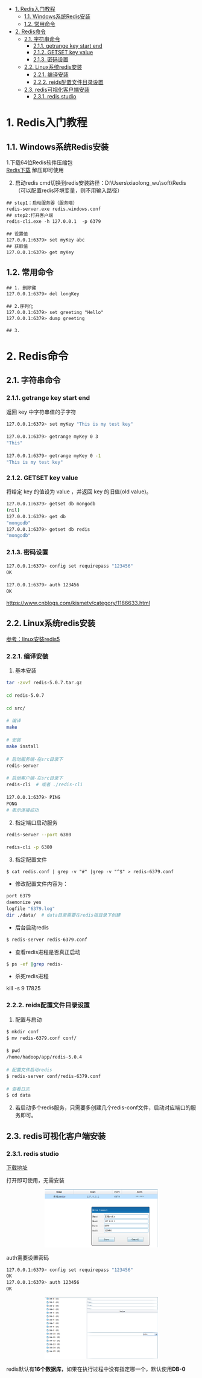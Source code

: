 <!-- TOC -->

- [1. Redis入门教程](#1-redis入门教程)
  - [1.1. Windows系统Redis安装](#11-windows系统redis安装)
  - [1.2. 常用命令](#12-常用命令)
- [2. Redis命令](#2-redis命令)
  - [2.1. 字符串命令](#21-字符串命令)
    - [2.1.1. getrange key start end](#211-getrange-key-start-end)
    - [2.1.2. GETSET key value](#212-getset-key-value)
    - [2.1.3. 密码设置](#213-密码设置)
  - [2.2. Linux系统redis安装](#22-linux系统redis安装)
    - [2.2.1. 编译安装](#221-编译安装)
    - [2.2.2. reids配置文件目录设置](#222-reids配置文件目录设置)
  - [2.3. redis可视化客户端安装](#23-redis可视化客户端安装)
    - [2.3.1. redis studio](#231-redis-studio)

<!-- /TOC -->

# 1. Redis入门教程
## 1.1. Windows系统Redis安装
1.下载64位Redis软件压缩包  
[Redis下载](https://github.com/microsoftarchive/redis/releases)
解压即可使用

2. 启动redis
cmd切换到redis安装路径：D:\Users\xiaolong_wu\soft\Redis
（可以配置redis环境变量，则不用输入路径）

```shell
## step1：启动服务器（服务端）
redis-server.exe redis.windows.conf
## step2:打开客户端
redis-cli.exe -h 127.0.0.1  -p 6379

## 设置值
127.0.0.1:6379> set myKey abc
## 获取值
127.0.0.1:6379> get myKey
```

## 1.2. 常用命令
```shell
## 1. 删除键
127.0.0.1:6379> del longKey

## 2.序列化
127.0.0.1:6379> set greeting "Hello"
127.0.0.1:6379> dump greeting

## 3.
```

# 2. Redis命令
## 2.1. 字符串命令
### 2.1.1. getrange key start end
返回 key 中字符串值的子字符
```sh
127.0.0.1:6379> set myKey "This is my test key"

127.0.0.1:6379> getrange myKey 0 3
"This"

127.0.0.1:6379> getrange myKey 0 -1
"This is my test key"
```

### 2.1.2. GETSET key value  
将给定 key 的值设为 value ，并返回 key 的旧值(old value)。
```sh
127.0.0.1:6379> getset db mongodb
(nil)
127.0.0.1:6379> get db
"mongodb"
127.0.0.1:6379> getset db redis
"mongodb"
```
### 2.1.3. 密码设置

```sh
127.0.0.1:6379> config set requirepass "123456"
OK

127.0.0.1:6379> auth 123456
OK

```


https://www.cnblogs.com/kismetv/category/1186633.html

## 2.2. Linux系统redis安装
[参考：linux安装redis5](https://blog.csdn.net/weixin_41158446/article/details/91427235)
### 2.2.1. 编译安装
1. 基本安装
```sh
tar -zxvf redis-5.0.7.tar.gz

cd redis-5.0.7

cd src/

# 编译
make

# 安装
make install

# 启动服务端-在src目录下
redis-server

# 启动客户端-在src目录下
redis-cli  # 或者 ./redis-cli

127.0.0.1:6379> PING
PONG  
# 表示连接成功
```

2. 指定端口启动服务
```sh
redis-server --port 6380

redis-cli -p 6380
```

3. 指定配置文件
```
$ cat redis.conf | grep -v "#" |grep -v "^$" > redis-6379.conf
```

* 修改配置文件内容为：
```sh
port 6379
daemonize yes
logfile "6379.log"
dir ./data/  # data目录需要在redis根目录下创建
```

* 后台启动redis
```sh
$ redis-server redis-6379.conf
```

* 查看redis进程是否真正启动
```sh
$ ps -ef |grep redis-
```


* 杀死redis进程

kill -s 9 17825

### 2.2.2. reids配置文件目录设置
1. 配置与启动
```sh
$ mkdir conf
$ mv redis-6379.conf conf/

$ pwd
/home/hadoop/app/redis-5.0.4

# 配置文件启动redis
$ redis-server conf/redis-6379.conf

# 查看日志
$ cd data
```

2. 若启动多个redis服务，只需要多创建几个redis-conf文件，启动对应端口的服务即可。









## 2.3. redis可视化客户端安装
### 2.3.1. redis studio
[下载地址](https://github.com/cinience/RedisStudio/releases)

打开即可使用，无需安装

<div align="center"><img width="300" heigth="300" src="imgs/1/1.PNG"></div>

auth需要设置密码
```sh
127.0.0.1:6379> config set requirepass "123456"
OK
127.0.0.1:6379> auth 123456
OK
```
<div align="center"><img width="300" heigth="300" src="imgs/1/2.PNG"></div>

redis默认有**16个数据库**，如果在执行过程中没有指定哪一个，默认使用**DB-0**













